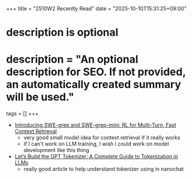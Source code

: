 +++
title = "2510W2 Recently Read"
date = "2025-10-10T15:31:25+09:00"

#
# description is optional
#
# description = "An optional description for SEO. If not provided, an automatically created summary will be used."

tags = []
+++

- [Introducing SWE-grep and SWE-grep-mini: RL for Multi-Turn, Fast Context Retrieval](https://cognition.ai/blog/swe-grep#where-to-try-fast-context)
  - very good small model idea for context retrieval if it really works
  - if I can't work on LLM training, I wish I could work on model development like this thing
- [Let’s Build the GPT Tokenizer: A Complete Guide to Tokenization in LLMs](https://www.fast.ai/posts/2025-10-16-karpathy-tokenizers)
  - really good article to help understand tokenizer using in nanochat
